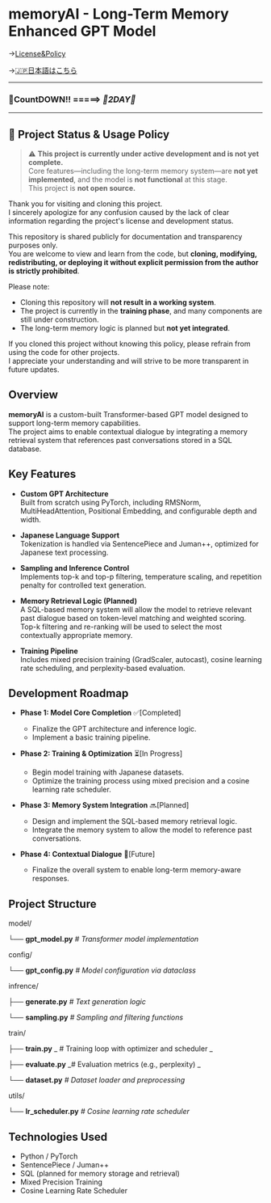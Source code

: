 # memoryAI - Long-Term Memory Enhanced GPT Model
→[License&Policy](https://github.com/RockHopperPenguin64/memoryAI/blob/main/License.md)

→[🇯🇵日本語はこちら](https://github.com/RockHopperPenguin64/memoryAI/blob/main/jpREADME.md)

---

### 🥳CountDOWN!! =====>  _**🤔2DAY🤩**_

---

## 🚧 Project Status & Usage Policy

> ⚠️ **This project is currently under active development and is not yet complete.**  
> Core features—including the long-term memory system—are **not yet implemented**, and the model is **not functional** at this stage.  
> This project is **not open source.**

Thank you for visiting and cloning this project.  
I sincerely apologize for any confusion caused by the lack of clear information regarding the project's license and development status.

This repository is shared publicly for documentation and transparency purposes only.  
You are welcome to view and learn from the code, but **cloning, modifying, redistributing, or deploying it without explicit permission from the author is strictly prohibited**.

Please note:
- Cloning this repository will **not result in a working system**.
- The project is currently in the **training phase**, and many components are still under construction.
- The long-term memory logic is planned but **not yet integrated**.

If you cloned this project without knowing this policy, please refrain from using the code for other projects.  
I appreciate your understanding and will strive to be more transparent in future updates.

## Overview

**memoryAI** is a custom-built Transformer-based GPT model designed to support long-term memory capabilities.  
The project aims to enable contextual dialogue by integrating a memory retrieval system that references past conversations stored in a SQL database.

 

## Key Features

- **Custom GPT Architecture**  
  Built from scratch using PyTorch, including RMSNorm, MultiHeadAttention, Positional Embedding, and configurable depth and width.

- **Japanese Language Support**  
  Tokenization is handled via SentencePiece and Juman++, optimized for Japanese text processing.

- **Sampling and Inference Control**  
  Implements top-k and top-p filtering, temperature scaling, and repetition penalty for controlled text generation.

- **Memory Retrieval Logic (Planned)**  
  A SQL-based memory system will allow the model to retrieve relevant past dialogue based on token-level matching and weighted scoring.  
  Top-k filtering and re-ranking will be used to select the most contextually appropriate memory.

- **Training Pipeline**  
  Includes mixed precision training (GradScaler, autocast), cosine learning rate scheduling, and perplexity-based evaluation.

## Development Roadmap

- **Phase 1: Model Core Completion**  ✅[Completed]
  - Finalize the GPT architecture and inference logic.
  - Implement a basic training pipeline.

- **Phase 2: Training & Optimization** ⏳[In Progress]
  - Begin model training with Japanese datasets.
  - Optimize the training process using mixed precision and a cosine learning rate scheduler.

- **Phase 3: Memory System Integration** 🔜[Planned]
  - Design and implement the SQL-based memory retrieval logic.
  - Integrate the memory system to allow the model to reference past conversations.

- **Phase 4: Contextual Dialogue** 🚀[Future]
  - Finalize the overall system to enable long-term memory-aware responses.
 

## Project Structure
model/

└── **gpt_model.py**    _# Transformer model implementation_

config/

└── **gpt_config.py**   _# Model configuration via dataclass_

infrence/

├── **generate.py**     _# Text generation logic_

└── **sampling.py**     _# Sampling and filtering functions_

train/

├── **train.py**       _ # Training loop with optimizer and scheduler _

├── **evaluate.py**     _# Evaluation metrics (e.g., perplexity) _

└── **dataset.py**      _# Dataset loader and preprocessing_

utils/ 

└── **lr_scheduler.py** _# Cosine learning rate scheduler_

 

## Technologies Used

- Python / PyTorch  
- SentencePiece / Juman++  
- SQL (planned for memory storage and retrieval)  
- Mixed Precision Training  
- Cosine Learning Rate Scheduler

